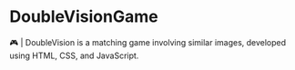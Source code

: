 # DoubleVisionGame
 🎮 | DoubleVision is a matching game involving similar images, developed using HTML, CSS, and JavaScript.
